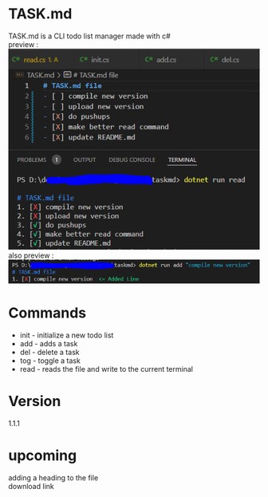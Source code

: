 # TASK.md 
TASK.md is a CLI todo list manager made with c#<br/>
preview : <br/>
![task1](https://github.com/democraz20/taskmd/blob/main/images/task1.PNG "preview") <br/>
also preview : <br/>
![task2](https://github.com/democraz20/taskmd/blob/main/images/task2.PNG "preview")

# Commands
* init - initialize a new todo list
* add - adds a task
* del - delete a task
* tog - toggle a task
* read - reads the file and write to the current terminal

# Version
1.1.1

# upcoming 
adding a heading to the file <br/>
download link 
